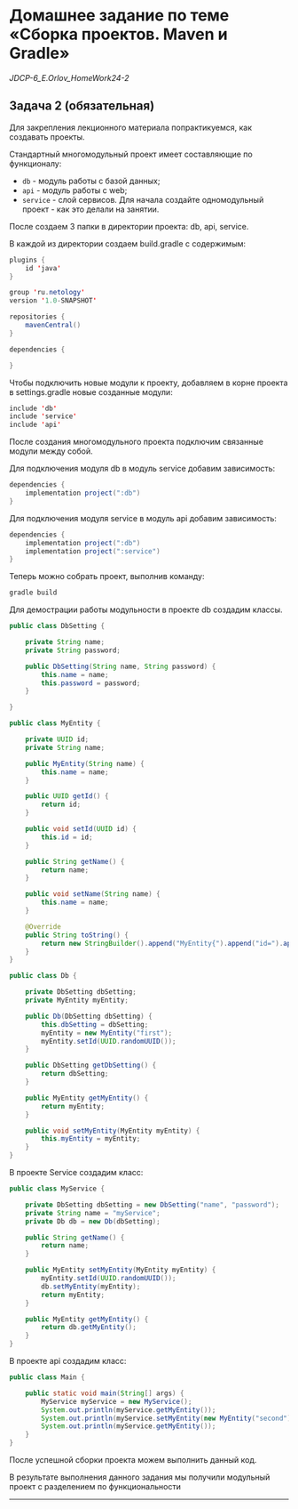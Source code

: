 # Домашнее задание по теме «Сборка проектов. Maven и Gradle»
*JDCP-6_E.Orlov_HomeWork24-2*

## Задача 2 (обязательная)
Для закрепления лекционного материала попрактикуемся, как создавать проекты.

Стандартный многомодульный проект имеет составляющие по функционалу:

+ `db` - модуль работы с базой данных;
+ `api` - модуль работы с web;
+ `service` - слой сервисов.
Для начала создайте одномодульный проект - как это делали на занятии.

После создаем 3 папки в директории проекта: db, api, service.

В каждой из директории создаем build.gradle c содержимым:
```java
plugins {
    id 'java'
}

group 'ru.netology'
version '1.0-SNAPSHOT'

repositories {
    mavenCentral()
}

dependencies {

}
```
Чтобы подключить новые модули к проекту, добавляем в корне проекта в settings.gradle новые созданные модули:
```java
include 'db'
include 'service'
include 'api'
```
После создания многомодульного проекта подключим связанные модули между собой.

Для подключения модуля db в модуль service добавим зависимость:
```java
dependencies {
    implementation project(":db")
}
```
Для подключения модуля service в модуль api добавим зависимость:
```java
dependencies {
    implementation project(":db")
    implementation project(":service")
}
```
Теперь можно собрать проект, выполнив команду:
```java
gradle build
```
Для демострации работы модульности в проекте db создадим классы.
```java
public class DbSetting {

    private String name;
    private String password;

    public DbSetting(String name, String password) {
        this.name = name;
        this.password = password;
    }

}
```

```java
public class MyEntity {

    private UUID id;
    private String name;

    public MyEntity(String name) {
        this.name = name;
    }

    public UUID getId() {
        return id;
    }

    public void setId(UUID id) {
        this.id = id;
    }

    public String getName() {
        return name;
    }

    public void setName(String name) {
        this.name = name;
    }

    @Override
    public String toString() {
        return new StringBuilder().append("MyEntity{").append("id=").append(id).append(", name='").append(name).append('\'').append('}').toString();
    }
}
```

```java
public class Db {

    private DbSetting dbSetting;
    private MyEntity myEntity;

    public Db(DbSetting dbSetting) {
        this.dbSetting = dbSetting;
        myEntity = new MyEntity("first");
        myEntity.setId(UUID.randomUUID());
    }

    public DbSetting getDbSetting() {
        return dbSetting;
    }

    public MyEntity getMyEntity() {
        return myEntity;
    }

    public void setMyEntity(MyEntity myEntity) {
        this.myEntity = myEntity;
    }
}
```
В проекте Service создадим класс:
```java
public class MyService {

    private DbSetting dbSetting = new DbSetting("name", "password");
    private String name = "myService";
    private Db db = new Db(dbSetting);

    public String getName() {
        return name;
    }

    public MyEntity setMyEntity(MyEntity myEntity) {
        myEntity.setId(UUID.randomUUID());
        db.setMyEntity(myEntity);
        return myEntity;
    }

    public MyEntity getMyEntity() {
        return db.getMyEntity();
    }
}
```
В проекте api создадим класс:
```java
public class Main {

    public static void main(String[] args) {
        MyService myService = new MyService();
        System.out.println(myService.getMyEntity());
        System.out.println(myService.setMyEntity(new MyEntity("second")));
        System.out.println(myService.getMyEntity());
    }
}
```
После успешной сборки проекта можем выполнить данный код.

В результате выполнения данного задания мы получили модульный проект с разделением по функциональности

---